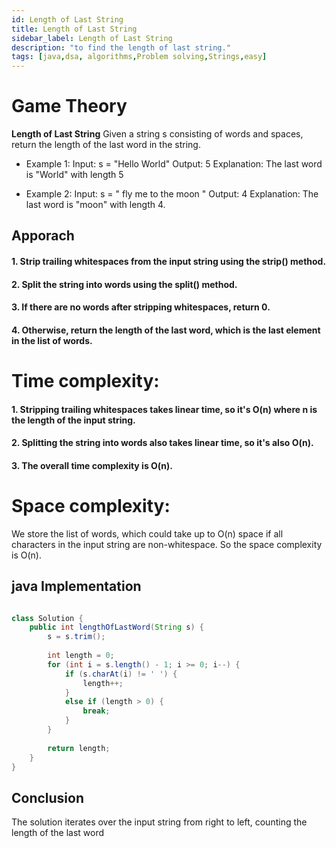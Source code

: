 ```yaml
---
id: Length of Last String
title: Length of Last String
sidebar_label: Length of Last String  
description: "to find the length of last string."
tags: [java,dsa, algorithms,Problem solving,Strings,easy]
---
```


# Game Theory

**Length of Last String** 
Given a string s consisting of words and spaces, return the length of the last word in the string.
- Example 1:
Input: s = "Hello World"
Output: 5
Explanation: The last word is "World" with length 5

- Example 2:
Input: s = "   fly me   to   the moon  "
Output: 4
Explanation: The last word is "moon" with length 4.

## Apporach
#### 1. Strip trailing whitespaces from the input string using the strip() method.
#### 2. Split the string into words using the split() method.
#### 3. If there are no words after stripping whitespaces, return 0.
#### 4. Otherwise, return the length of the last word, which is the last element in the list of words.



  
# Time complexity:
#### 1. Stripping trailing whitespaces takes linear time, so it's O(n) where n is the length of the input string.
#### 2. Splitting the string into words also takes linear time, so it's also O(n).
#### 3. The overall time complexity is O(n).

#
# Space complexity:
We store the list of words, which could take up to O(n) space if all characters in the input string are non-whitespace. So the space complexity is O(n).

## java Implementation 

```java

class Solution {
    public int lengthOfLastWord(String s) {
        s = s.trim();
        
        int length = 0;
        for (int i = s.length() - 1; i >= 0; i--) {
            if (s.charAt(i) != ' ') {
                length++;
            }
            else if (length > 0) {
                break;
            }
        }
        
        return length;
    }
}

```



## Conclusion 

The solution iterates over the input string from right to left, counting the length of the last word